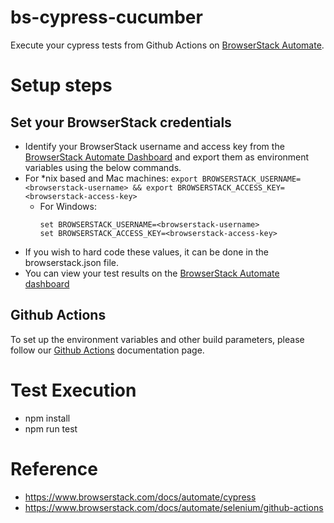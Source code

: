# bs-cypress-cucumber
Execute your cypress tests from Github Actions on [BrowserStack Automate](https://automate.browserstack.com/).

# Setup steps

## Set your BrowserStack credentials
- Identify your BrowserStack username and access key from the [BrowserStack Automate Dashboard](https://automate.browserstack.com/) and export them as environment variables using the below commands. 
- For *nix based and Mac machines:
      ```
      export BROWSERSTACK_USERNAME=<browserstack-username> &&
      export BROWSERSTACK_ACCESS_KEY=<browserstack-access-key>
      ```
  - For Windows:
      ```
      set BROWSERSTACK_USERNAME=<browserstack-username>
      set BROWSERSTACK_ACCESS_KEY=<browserstack-access-key>
      ```
* If you wish to hard code these values, it can be done in the browserstack.json file.
* You can view your test results on the [BrowserStack Automate dashboard](https://www.browserstack.com/automate)

## Github Actions
To set up the environment variables and other build parameters, please follow our [Github Actions](https://www.browserstack.com/docs/automate/selenium/github-actions#action-setup-env) documentation page.

# Test Execution
- npm install
- npm run test

# Reference
- https://www.browserstack.com/docs/automate/cypress
- https://www.browserstack.com/docs/automate/selenium/github-actions

